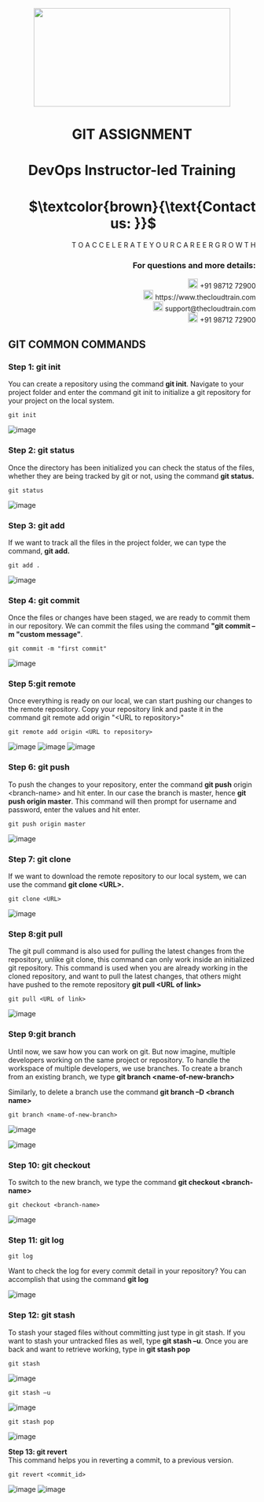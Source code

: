 <div align="center">
<img src=https://static.wixstatic.com/media/1c706c_a5df0ad56f894928bf858a74ba744b32~mv2.png/v1/fit/w_2500,h_1330,al_c/1c706c_a5df0ad56f894928bf858a74ba744b32~mv2.png width="400" height="200">
 </div>

# <div align="center"> GIT ASSIGNMENT </p>

# <div align="center"> DevOps Instructor-led Training </div>

# <div align="right"> $`\textcolor{brown}{\text{Contact us: }}`$  &emsp;&emsp;&emsp;&emsp;&emsp;&emsp;&emsp; </div>

<div align="right"> T O A C C E L E R A T E Y O U R C A R E E R G R O W T H </div>

### <div align="right"> For questions and more details: </div>

<div align="right"> <img src=https://w7.pngwing.com/pngs/759/922/png-transparent-telephone-logo-iphone-telephone-call-smartphone-phone-electronics-text-trademark-thumbnail.png width="20" height="20"> +91 98712 72900 </div>

<div align="right"> <img src=https://pbs.twimg.com/profile_images/1450734615946219520/jmBHQRRa_400x400.jpg width="20" height="20"> https://www.thecloudtrain.com </div>

<div align="right"> <img src=https://icons.iconarchive.com/icons/martz90/circle/512/email-icon.png width="20" height="20"> support@thecloudtrain.com </div>

<div align="right"> <img src=https://png.pngtree.com/png-vector/20221018/ourmid/pngtree-whatsapp-icon-png-image_6315990.png width="20" height="20"> +91 98712 72900 </div>

## GIT COMMON COMMANDS

### Step 1: git init

You can create a repository using the command **git init**. Navigate to your project folder and enter the command git init to initialize a git repository for your project on the local system.

`git init`

![image](https://user-images.githubusercontent.com/37858762/235489958-7549be90-4a51-403e-9bad-2ca3e906885d.png)

### Step 2: git status

Once the directory has been initialized you can check the status of the files, whether they are being tracked by git or not, using the command **git status.**

`git status`

![image](https://user-images.githubusercontent.com/37858762/235490222-05a5244d-3930-4ab6-9c49-a40995ec592b.png)

### Step 3: git add

If we want to track all the files in the project folder, we can type the command, **git add.**

`git add .`

![image](https://user-images.githubusercontent.com/37858762/235490247-ece127a5-2b2f-4936-9b96-04b3dc5e3432.png)

### Step 4: git commit

Once the files or changes have been staged, we are ready to commit them in our repository. We can commit the files using the command **"git commit –m "custom message"**.

`git commit -m "first commit"`

![image](https://user-images.githubusercontent.com/37858762/235490295-4a710665-05f4-4c8d-b35f-5ba730de8eea.png)

### Step 5:git remote

Once everything is ready on our local, we can start pushing our changes to the remote repository. Copy your repository link and paste it in the command git remote add origin "\<URL to repository\>"

`git remote add origin <URL to repository>`

![image](https://user-images.githubusercontent.com/37858762/235490347-13792181-630a-4117-a864-dc25489bb188.png)
![image](https://user-images.githubusercontent.com/37858762/235490357-5dfb0975-72ed-4777-892e-9d72d36cf51a.png)
![image](https://user-images.githubusercontent.com/37858762/235490364-76066ca2-4ab8-4002-adf5-8e850452e0bb.png)

### Step 6: git push

To push the changes to your repository, enter the command **git push** origin \<branch-name\> and hit enter. In our case the branch is master, hence **git push origin master**. This command will then prompt for username and password, enter the values and hit enter.

`git push origin master`

![image](https://user-images.githubusercontent.com/37858762/235490384-ec526689-4eec-4aad-91c1-af5bcf9580bf.png)

### Step 7: git clone

If we want to download the remote repository to our local system, we can use the command **git clone \<URL\>.**

`git clone <URL>`

![image](https://user-images.githubusercontent.com/37858762/235490418-092dc27d-82b4-4a1f-9b90-18dfbbb54d73.png)

### Step 8:git pull

The git pull command is also used for pulling the latest changes from the repository, unlike git clone, this command can only work inside an initialized git repository. This command is used when you are already working in the cloned repository, and want to pull the latest changes, that others might have pushed to the remote repository **git pull \<URL of link\>**

`git pull <URL of link>`

![image](https://user-images.githubusercontent.com/37858762/235490449-cdf39b61-c191-414b-b340-1dae9d732ebd.png)

### Step 9:git branch

Until now, we saw how you can work on git. But now imagine, multiple developers working on the same project or repository. To handle the workspace of multiple developers, we use branches. To create a branch from an existing branch, we type **git branch \<name-of-new-branch\>**

Similarly, to delete a branch use the command **git branch –D \<branch name\>**

`git branch <name-of-new-branch>`

![image](https://user-images.githubusercontent.com/37858762/235490491-7d21a23a-34c7-45c9-bde4-71e06384d6f6.png)

![image](https://user-images.githubusercontent.com/37858762/235490504-7273fd1e-c536-48c9-9257-6f8675b9f0ff.png)

### Step 10: git checkout

To switch to the new branch, we type the command **git checkout \<branch-name\>**

`git checkout <branch-name>`

![image](https://user-images.githubusercontent.com/37858762/235490528-ee79b3a1-ef13-4f04-91cf-fc35570d582f.png)

### Step 11: git log

`git log`

Want to check the log for every commit detail in your repository? You can accomplish that using the command **git log**

![image](https://user-images.githubusercontent.com/37858762/235490569-ed3cc2d1-86f6-49b9-9c86-c3811c5083b8.png)

### Step 12: git stash

To stash your staged files without committing just type in git stash. If you want to stash your untracked files as well, type **git stash –u**. Once you are back and want to retrieve working, type in **git stash pop**

`git stash` 

![image](https://user-images.githubusercontent.com/37858762/235490881-44680f66-2d08-4bf7-a86e-a3ebf63f06f9.png)

`git stash –u`

![image](https://user-images.githubusercontent.com/37858762/235490908-9df89959-3cf1-4183-816d-8e3e474c16a0.png)

`git stash pop`

![image](https://user-images.githubusercontent.com/37858762/235490938-48f66d12-6f61-4b71-af17-d15847034f7a.png)

**Step 13: git revert**  
This command helps you in reverting a commit, to a previous version.

`git revert <commit_id>`

![image](https://user-images.githubusercontent.com/37858762/235490970-65945de8-03e9-4695-b70d-a69a4e758771.png)
![image](https://user-images.githubusercontent.com/37858762/235491028-3f6af0ba-094e-4d62-ab16-eba839183da9.png)

